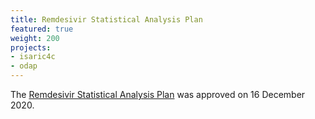```yaml
---
title: Remdesivir Statistical Analysis Plan
featured: true
weight: 200
projects:
- isaric4c
- odap
---
```


The [Remdesivir Statistical Analysis Plan](/files/StatisticalAnalysisPlanv1.0.pdf) was approved on 16 December 2020.
